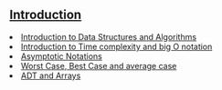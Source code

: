 ## <a href="introduction">Introduction</a>

<li><a href="introduction_to_algorithms">Introduction to Data Structures and Algorithms</a>
<li><a href="time_complexity">Introduction to Time complexity and big O notation</a>
<li><a href="asymptotic_notations">Asymptotic Notations</a>
<li><a href="cases">Worst Case, Best Case and average case</a>
<li><a href="adt_and_arrays">ADT and Arrays</a>